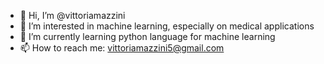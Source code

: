 - 👋 Hi, I’m @vittoriamazzini
- 👀 I’m interested in machine learning, especially on medical applications
- 🌱 I’m currently learning python language for machine learning 
- 📫 How to reach me: vittoriamazzini5@gmail.com
  
<!--- - 💞️ I’m looking to collaborate on ... --->
<!---
vittoriamazzini/vittoriamazzini is a ✨ special ✨ repository because its `README.md` (this file) appears on your GitHub profile.
You can click the Preview link to take a look at your changes.
--->
